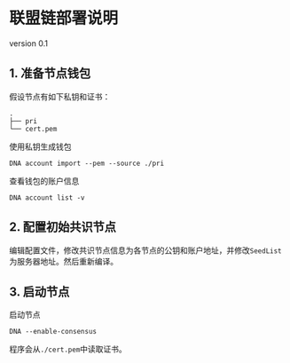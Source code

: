 # 联盟链部署说明

version 0.1

## 1. 准备节点钱包

假设节点有如下私钥和证书：

```
.
├── pri
└── cert.pem
```

使用私钥生成钱包

```
DNA account import --pem --source ./pri
```

查看钱包的账户信息

```
DNA account list -v
```

## 2. 配置初始共识节点

编辑配置文件，修改共识节点信息为各节点的公钥和账户地址，并修改`SeedList`为服务器地址。然后重新编译。

## 3. 启动节点

启动节点

```
DNA --enable-consensus
```

程序会从`./cert.pem`中读取证书。
